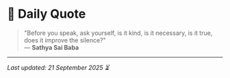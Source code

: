 # 📜 Daily Quote

> "Before you speak, ask yourself, is it kind, is it necessary, is it true, does it improve the silence?"  
> — **Sathya Sai Baba**

---

_Last updated: 21 September 2025 ⏳_
